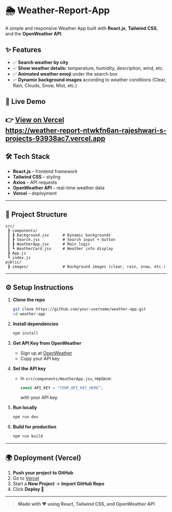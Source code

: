# 🌦️ Weather-Report-App

A simple and responsive Weather App built with **React.js**, **Tailwind CSS**, and the **OpenWeather API**.

## ✨ Features

- ✅ **Search weather by city**
- ✅ **Show weather details:** temperature, humidity, description, wind, etc.
- ✅ **Animated weather emoji** under the search box
- ✅ **Dynamic background images** according to weather conditions (Clear, Rain, Clouds, Snow, Mist, etc.)

## 🚀 Live Demo

👉 **[View on Vercel](#)**  
      https://weather-report-ntwkfn6an-rajeshwari-s-projects-93938ac7.vercel.app
---

## 🛠️ Tech Stack

- **React.js** – frontend framework
- **Tailwind CSS** – styling
- **Axios** – API requests
- **OpenWeather API** – real-time weather data
- **Vercel** – deployment

---

## 📂 Project Structure

```
src/
 ┣ components/
 ┃ ┣ Background.jsx      # Dynamic backgrounds
 ┃ ┣ Search.jsx          # Search input + button
 ┃ ┣ WeatherApp.jsx      # Main logic
 ┃ ┗ WeatherCard.jsx     # Weather info display
 ┣ App.js
 ┗ index.js
public/
 ┣ images/               # Background images (clear, rain, snow, etc.)
```

---

## ⚙️ Setup Instructions

1. **Clone the repo**

    ```bash
    git clone https://github.com/your-username/weather-app.git
    cd weather-app
    ```

2. **Install dependencies**

    ```bash
    npm install
    ```

3. **Get API Key from OpenWeather**

    - Sign up at [OpenWeather](https://openweathermap.org/)
    - Copy your API key

4. **Set the API key**

    - In `src/components/WeatherApp.jsx`, replace:

      ```js
      const API_KEY = "YOUR_API_KEY_HERE";
      ```

      with your API key.

5. **Run locally**

    ```bash
    npm run dev
    ```

6. **Build for production**

    ```bash
    npm run build
    ```

---

## 🌍 Deployment (Vercel)

1. **Push your project to GitHub**
2. Go to [Vercel](https://vercel.com/)
3. Start a **New Project** → **Import GitHub Repo**
4. Click **Deploy 🚀**

---

> **Made with ❤️ using React, Tailwind CSS, and OpenWeather API**
